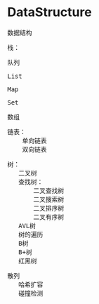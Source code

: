 # DataStructure
数据结构

<pre>
栈：
</pre>

<pre>
队列
</pre>

<pre>
List
</pre>

<pre>
Map
</pre>

<pre>
Set
</pre>

<pre>
数组
</pre>

<pre>
链表：
    单向链表
    双向链表
</pre>

<pre>
树：
   二叉树
   查找树：
       二叉查找树
       二叉搜索树
       二叉排序树
       二叉有序树
   AVL树
   树的遍历
   B树
   B+树
   红黑树
</pre>

<pre>
散列
   哈希扩容
   碰撞检测
</pre>